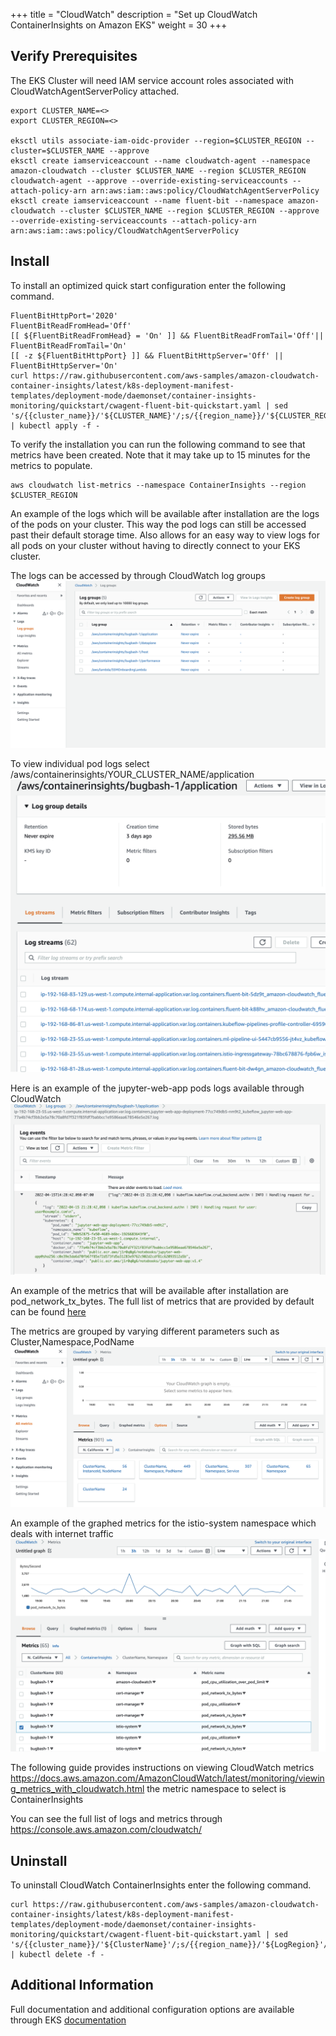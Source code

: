+++
title = "CloudWatch"
description = "Set up CloudWatch ContainerInsights on Amazon EKS"
weight = 30
+++

## Verify Prerequisites
The EKS  Cluster will need IAM service account roles associated with CloudWatchAgentServerPolicy attached.
 ```
export CLUSTER_NAME=<>
export CLUSTER_REGION=<>

eksctl utils associate-iam-oidc-provider --region=$CLUSTER_REGION --cluster=$CLUSTER_NAME --approve
eksctl create iamserviceaccount --name cloudwatch-agent --namespace amazon-cloudwatch --cluster $CLUSTER_NAME --region $CLUSTER_REGION cloudwatch-agent --approve --override-existing-serviceaccounts --attach-policy-arn arn:aws:iam::aws:policy/CloudWatchAgentServerPolicy
eksctl create iamserviceaccount --name fluent-bit --namespace amazon-cloudwatch --cluster $CLUSTER_NAME --region $CLUSTER_REGION --approve --override-existing-serviceaccounts --attach-policy-arn arn:aws:iam::aws:policy/CloudWatchAgentServerPolicy
```

## Install

To install an optimized quick start configuration enter the following command.
```
FluentBitHttpPort='2020'
FluentBitReadFromHead='Off'
[[ ${FluentBitReadFromHead} = 'On' ]] && FluentBitReadFromTail='Off'|| FluentBitReadFromTail='On'
[[ -z ${FluentBitHttpPort} ]] && FluentBitHttpServer='Off' || FluentBitHttpServer='On'
curl https://raw.githubusercontent.com/aws-samples/amazon-cloudwatch-container-insights/latest/k8s-deployment-manifest-templates/deployment-mode/daemonset/container-insights-monitoring/quickstart/cwagent-fluent-bit-quickstart.yaml | sed 's/{{cluster_name}}/'${CLUSTER_NAME}'/;s/{{region_name}}/'${CLUSTER_REGION}'/;s/{{http_server_toggle}}/"'${FluentBitHttpServer}'"/;s/{{http_server_port}}/"'${FluentBitHttpPort}'"/;s/{{read_from_head}}/"'${FluentBitReadFromHead}'"/;s/{{read_from_tail}}/"'${FluentBitReadFromTail}'"/' | kubectl apply -f - 
```

To verify the installation you can run the following command to see that metrics have been created. Note that it may take up to 15 minutes for the metrics to populate.

```
aws cloudwatch list-metrics --namespace ContainerInsights --region $CLUSTER_REGION
```

An example of the logs which will be available after installation are the logs of the pods on your cluster. This way the pod logs can still be accessed past their default storage time. Also allows for an easy way to view logs for all pods on your cluster without having to directly connect to your EKS cluster. 

The logs can be accessed by through CloudWatch log groups ![cloudwatch](./images/cloudwatch-logs.png)


To view individual pod logs select /aws/containerinsights/YOUR_CLUSTER_NAME/application ![application](./images/cloudwatch-application-logs.png)


Here is an example of the jupyter-web-app pods logs available through CloudWatch ![jupyter-logs](./images/cloudwatch-pod-logs.png)


An example of the metrics that will be available after installation are pod_network_tx_bytes. The full list of metrics that are provided by default can be found [here](https://docs.aws.amazon.com/AmazonCloudWatch/latest/monitoring/Container-Insights-metrics-EKS.html)

The metrics are grouped by varying different parameters such as Cluster,Namespace,PodName
![cloudwatch-metrics](./images/cloudwatch-metrics.png)

An example of the graphed metrics for the istio-system namespace which deals with internet traffic
![cloudwatch-namespace-metrics](./images/cloudwatch-namespace-metrics.png)

The following guide provides instructions on viewing CloudWatch metrics https://docs.aws.amazon.com/AmazonCloudWatch/latest/monitoring/viewing_metrics_with_cloudwatch.html the metric namespace to select is ContainerInsights

You can see the full list of logs and metrics through https://console.aws.amazon.com/cloudwatch/



## Uninstall
To uninstall CloudWatch ContainerInsights enter the following command.
```
curl https://raw.githubusercontent.com/aws-samples/amazon-cloudwatch-container-insights/latest/k8s-deployment-manifest-templates/deployment-mode/daemonset/container-insights-monitoring/quickstart/cwagent-fluent-bit-quickstart.yaml | sed 's/{{cluster_name}}/'${ClusterName}'/;s/{{region_name}}/'${LogRegion}'/;s/{{http_server_toggle}}/"'${FluentBitHttpServer}'"/;s/{{http_server_port}}/"'${FluentBitHttpPort}'"/;s/{{read_from_head}}/"'${FluentBitReadFromHead}'"/;s/{{read_from_tail}}/"'${FluentBitReadFromTail}'"/' | kubectl delete -f -
```

## Additional Information
Full documentation and additional configuration options are available through EKS [documentation](https://docs.aws.amazon.com/AmazonCloudWatch/latest/monitoring/Container-Insights-setup-EKS-quickstart.html)